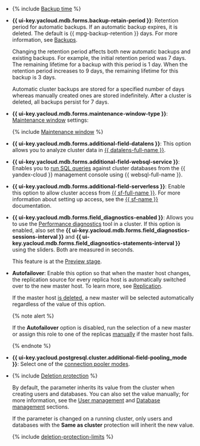 - {% include [Backup time](../../../_includes/mdb/console/backup-time.md) %}

- **{{ ui-key.yacloud.mdb.forms.backup-retain-period }}**: Retention period for automatic backups. If an automatic backup expires, it is deleted. The default is {{ mpg-backup-retention }} days. For more information, see [Backups](../../../managed-postgresql/concepts/backup.md).

    Changing the retention period affects both new automatic backups and existing backups. For example, the initial retention period was 7 days. The remaining lifetime for a backup with this period is 1 day. When the retention period increases to 9 days, the remaining lifetime for this backup is 3 days.

    Automatic cluster backups are stored for a specified number of days whereas manually created ones are stored indefinitely. After a cluster is deleted, all backups persist for 7 days.

- **{{ ui-key.yacloud.mdb.forms.maintenance-window-type }}**: [Maintenance window](../../../managed-postgresql/concepts/maintenance.md) settings:

    {% include [Maintenance window](../console/maintenance-window-description.md) %}

- **{{ ui-key.yacloud.mdb.forms.additional-field-datalens }}**: This option allows you to analyze cluster data in [{{ datalens-full-name }}](../../../datalens/concepts/index.md).


- **{{ ui-key.yacloud.mdb.forms.additional-field-websql-service }}**: Enables you to [run SQL queries](../../../managed-postgresql/operations/web-sql-query.md) against cluster databases from the {{ yandex-cloud }} management console using {{ websql-full-name }}.





- **{{ ui-key.yacloud.mdb.forms.additional-field-serverless }}**: Enable this option to allow cluster access from [{{ sf-full-name }}](../../../functions/concepts/index.md). For more information about setting up access, see the [{{ sf-name }}](../../../functions/operations/database-connection.md) documentation.




- **{{ ui-key.yacloud.mdb.forms.field_diagnostics-enabled }}**: Allows you to use the [Performance diagnostics](../../../managed-postgresql/operations/performance-diagnostics.md) tool in a cluster. If this option is enabled, also set the **{{ ui-key.yacloud.mdb.forms.field_diagnostics-sessions-interval }}** and **{{ ui-key.yacloud.mdb.forms.field_diagnostics-statements-interval }}** using the sliders. Both are measured in seconds.

    This feature is at the [Preview stage](../../../overview/concepts/launch-stages.md).


- **Autofailover**: Enable this option so that when the master host changes, the replication source for every replica host is automatically switched over to the new master host. To learn more, see [Replication](../../../managed-postgresql/concepts/replication.md).

    If the master host [is deleted](../../../managed-postgresql/operations/hosts.md#remove), a new master will be selected automatically regardless of the value of this option.

    {% note alert %}

    If the **Autofailover** option is disabled, run the selection of a new master or assign this role to one of the replicas [manually](../../../managed-postgresql/operations/update.md#start-manual-failover) if the master host fails.

    {% endnote %}


- **{{ ui-key.yacloud.postgresql.cluster.additional-field-pooling_mode }}**: Select one of the [connection pooler modes](../../../managed-postgresql/concepts/pooling.md).

- {% include [Deletion protection](../console/deletion-protection.md) %}

    By default, the parameter inherits its value from the cluster when creating users and databases. You can also set the value manually; for more information, see the [User management](../../../managed-postgresql/operations/cluster-users.md) and [Database management](../../../managed-postgresql/operations/databases.md) sections.

    If the parameter is changed on a running cluster, only users and databases with the **Same as cluster** protection will inherit the new value.

    {% include [deletion-protection-limits](../deletion-protection-limits-db.md) %}

